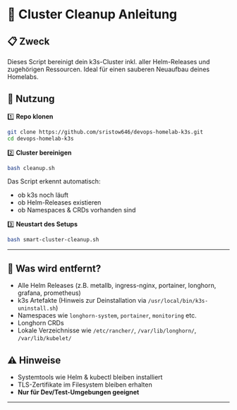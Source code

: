 # 🧹 Cluster Cleanup Anleitung

## 📋 Zweck
Dieses Script bereinigt dein k3s-Cluster inkl. aller Helm-Releases und zugehörigen Ressourcen. Ideal für einen sauberen Neuaufbau deines Homelabs.

## 🚀 Nutzung

1️⃣ **Repo klonen**

```bash
git clone https://github.com/sristow646/devops-homelab-k3s.git
cd devops-homelab-k3s
```

2️⃣ **Cluster bereinigen**

```bash
bash cleanup.sh
```

Das Script erkennt automatisch:
- ob k3s noch läuft
- ob Helm-Releases existieren
- ob Namespaces & CRDs vorhanden sind

3️⃣ **Neustart des Setups**

```bash
bash smart-cluster-cleanup.sh
```

---

## 🔄 Was wird entfernt?
- Alle Helm Releases (z.B. metallb, ingress-nginx, portainer, longhorn, grafana, prometheus)
- k3s Artefakte (Hinweis zur Deinstallation via `/usr/local/bin/k3s-uninstall.sh`)
- Namespaces wie `longhorn-system`, `portainer`, `monitoring` etc.
- Longhorn CRDs
- Lokale Verzeichnisse wie `/etc/rancher/`, `/var/lib/longhorn/`, `/var/lib/kubelet/`

## ⚠️ Hinweise
- Systemtools wie Helm & kubectl bleiben installiert
- TLS-Zertifikate im Filesystem bleiben erhalten
- **Nur für Dev/Test-Umgebungen geeignet**

---

